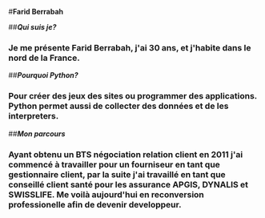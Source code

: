 #**Farid Berrabah**

##__***Qui suis je?***__
### Je me présente Farid Berrabah, j'ai 30 ans, et j'habite dans le nord de la France.
##__***Pourquoi Python?***__
### Pour créer des jeux des sites ou programmer des applications. Python permet aussi de collecter des données et de les interpreters. 

##__***Mon parcours***__
### Ayant obtenu un BTS négociation relation client en 2011 j'ai commencé à travailler pour un fourniseur en tant que gestionnaire client, par la suite j'ai travaillé en tant que conseillé client santé pour les assurance APGIS, DYNALIS et SWISSLIFE. Me voilà aujourd'hui en reconversion professionelle afin de devenir developpeur.
